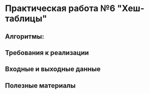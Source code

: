 # Практическая работа №6 "Хеш-таблицы"

## Алгоритмы:


##  Требования к реализации

## Входные и выходные данные

## Полезные материалы
